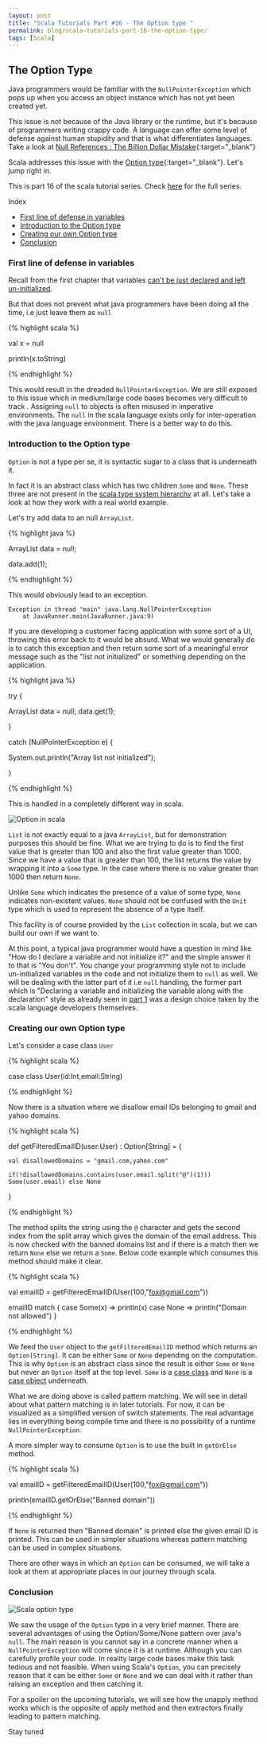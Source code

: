 ```yaml
---
layout: post
title: "Scala Tutorials Part #16 - The Option type "
permalink: blog/scala-tutorials-part-16-the-option-type/
tags: [Scala]
---
```


The Option Type
---------------

Java programmers would be familiar with the `NullPointerException` which pops up when you access an object instance
which has not yet been created yet.

This issue is not because of the Java library or the runtime, but it's because of programmers writing crappy code. 
A language can offer some level of defense against human stupidity and that is what differentiates languages. 
Take a look at [Null References : The Billion Dollar Mistake](https://www.infoq.com/presentations/Null-References-The-Billion-Dollar-Mistake-Tony-Hoare){:target="_blank"}

Scala addresses this issue with the [Option type](http://www.scala-lang.org/api/current/scala/Option.html){:target="_blank"}. Let's jump right in.

This is part 16 of the scala tutorial series. Check [here](/tags/#Scala) for the full series.

<i class="fa fa-list-ul fa-lg space-right"></i> Index

- [First line of defense in variables](#FirstLineDefense)
- [Introduction to the Option type](#Option)
- [Creating our own Option type](#CustomOption)
- [Conclusion](#Conclusion)

<h3><b><a name = "FirstLineDefense" class="inter-header">First line of defense in variables</a></b></h3>

Recall from the first chapter that variables [can't be just declared and left un-initialized](/blog/scala-tutorials-part-1-getting-started/#Initialize).

But that does not prevent what java programmers have been doing all the time, i.e just leave them as `null`

{% highlight scala %}

  val x  = null

  println(x.toString)

{% endhighlight %}

This would result in the dreaded `NullPointerException`. We are still exposed to this issue which in medium/large code bases becomes very difficult 
to track . Assigning `null` to objects is often misused in imperative environments. 
The `null` in the scala language exists only for inter-operation with the java language environment. There is a better way to do this.

<h3><b><a name = "Option" class="inter-header">Introduction to the Option type</a></b></h3>

`Option` is not a type per se, it is syntactic sugar to a class that is underneath it.

In fact it is an abstract class which has two children `Some` and `None`. These three are not present in the 
[scala type system hierarchy](/blog/scala-tutorials-part-2-type-inference-in-scala/#ScalaTypes) at all. Let's take a look at how they work
with a real world example.

Let's try add data to an null `ArrayList`.

{% highlight java %}

 ArrayList<Integer> data = null;

 data.add(1);

{% endhighlight %}

This would obviously lead to an exception.

	Exception in thread "main" java.lang.NullPointerException
		at JavaRunner.main(JavaRunner.java:9)

If you are developing a customer facing application with some sort of a UI, throwing this error back to it would be absurd. What we would generally
do is to catch this exception and then return some sort of a meaningful error message such as the "list not initialized" or something depending 
on the application.

{% highlight java %}

try {

 ArrayList<Integer> data = null;
 data.get(1);

}

catch (NullPointerException e) {

 System.out.println("Array list not initialized");

}

{% endhighlight %}

This is handled in a completely different way in scala.

![Option in scala](/images/option_example.png)

`List` is not exactly equal to a java `ArrayList`, but for demonstration purposes this should be fine. What we are trying to do is to find the first value
that is greater than 100 and also the first value greater than 1000. Since we have a value that is greater than 100, the list returns the value
by wrapping it into a `Some` type. In the case where there is no value greater than 1000 then return `None`.

Unlike `Some` which indicates the presence of a value of some type, `None` indicates non-existent values. `None` should not be confused with
the `Unit` type which is used to represent the absence of a type itself.

This facility is of course provided by the `List` collection in scala, but we can build our own if we want to.

At this point, a typical java programmer would have a question in mind like "How do I declare a variable and not initialize it?" 
and the simple answer it to that is "You don't". You change your programming style not to include un-initialized variables in the code 
and not initialize them to `null` as well. We will be dealing with the latter part of it i.e `null` handling, the former part which is 
"Declaring a variable and initializing the variable along with the declaration" style as already seen in 
[part 1](/blog/scala-tutorials-part-1-getting-started/#Initialize) was a design choice taken by the scala language developers themselves.

<h3><b><a name = "CustomOption" class="inter-header">Creating our own Option type</a></b></h3>

Let's consider a case class `User`

{% highlight scala %}

case class User(id:Int,email:String)

{% endhighlight %}

Now there is a situation where we disallow email IDs belonging to gmail and yahoo domains.

{% highlight scala %}

def getFilteredEmailID(user:User) : Option[String] = {

    val disallowedDomains = "gmail.com,yahoo.com"

    if(!disallowedDomains.contains(user.email.split("@")(1))) Some(user.email) else None

}

{% endhighlight %}

The method splits the string using the `@` character and gets the second index from the split array which gives the domain of the email address. 
This is now checked with the banned domains list and if there is a match then we return `None` else we return a `Some`. 
Below code example which consumes this method should make it clear.


{% highlight scala %}

val emailID = getFilteredEmailID(User(100,"fox@gmail.com"))

  emailID match {
    case Some(x) => println(x)
    case None => println("Domain not allowed")
  }

{% endhighlight %}

We feed the `User` object to the `getFilteredEmailID` method which returns an `Option[String]`. 
It can be either `Some` or `None` depending on the computation. This is why `Option` is an abstract class since the result is either `Some` 
or `None` but never an `Option` itself at the top level. 
`Some` is a [case class](/blog/scala-tutorials-part-6-case-classes/) and 
`None` is a [case object](/blog/scala-tutorials-part-10-case-objects-in-scala/) underneath.

What we are doing above is called pattern matching. We will see in detail about what pattern matching is in later tutorials. 
For now, it can be visualized as a simplified version of switch statements. The real advantage lies in everything being compile time and there is 
no possibility of a runtime `NullPointerException`.

A more simpler way to consume `Option` is to use the built in `getOrElse` method.

{% highlight scala %}

val emailID = getFilteredEmailID(User(100,"fox@gmail.com"))

println(emailID.getOrElse("Banned domain"))

{% endhighlight %}

If `None` is returned then "Banned domain" is printed else the given email ID is printed. This can be used in simpler situations whereas 
pattern matching can be used in complex situations.

There are other ways in which an `Option` can be consumed, we will take a look at them at appropriate places in our journey through scala.

<h3><b><a name = "Conclusion" class="inter-header">Conclusion</a></b></h3>

![Scala option type](/images/scala-option.png)

We saw the usage of the `Option` type in a very brief manner. There are several advantages of using the Option/Some/None pattern over java's `null`. 
The main reason is you cannot say in a concrete manner when a `NullPointerException` will come since it is at runtime. 
Although you can carefully profile your code. In reality large code bases make this task tedious and not feasible. When using Scala's `Option`, 
you can precisely reason that it can be either `Some` or `None` and we can deal with it rather than raising an exception and then catching it.
	
For a spoiler on the upcoming tutorials, we will see how the unapply method works which is the opposite of apply method and then extractors 
finally leading to pattern matching.

Stay tuned <i class="fa fa-smile-o fa-lg"></i>


